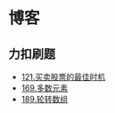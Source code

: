 # 博客

## 力扣刷题
* [121.买卖股票的最佳时机](./_posts/2024-10-30-121.买卖股票的最佳时期.md)
* [169.多数元素](./_posts/2024-10-28-169.多数元素.md)
* [189.轮转数组](./_posts/2024-10-27-189.轮转数组.md)

